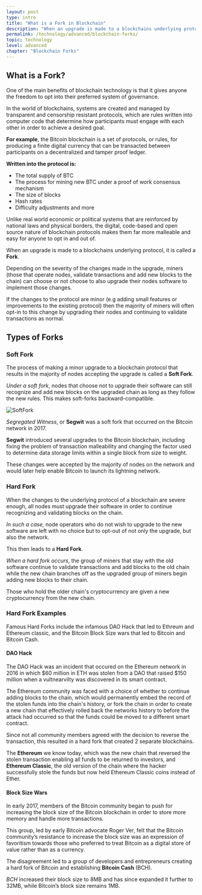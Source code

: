 ```yaml
---
layout: post
type: intro
title: "What is a Fork in Blockchain"
description: "When an upgrade is made to a blockchains underlying protocol, it is called a Fork. Learn more about forks in the Horizen Academy"
permalink: /technology/advanced/blockchain-forks/
topic: technology
level: advanced
chapter: "Blockchain Forks"
---
```


## What is a Fork?

One of the main benefits of blockchain technology is that it gives anyone the freedom to opt into their preferred system of governance.

In the world of blockchains, systems are created and managed by transparent and censorship resistant protocols, which are rules written into computer code that determine how participants must engage with each other in order to achieve a desired goal.

**For example**, the Bitcoin blockchain is a set of protocols, or rules, for producing a finite digital currency that can be transacted between participants on a decentralized and tamper proof ledger.

**Written into the protocol is:**

- The total supply of BTC
- The process for mining new BTC under a proof of work consensus mechanism
- The size of blocks
- Hash rates
- Difficulty adjustments and more

Unlike real world economic or political systems that are reinforced by national laws and physical borders, the digital, code-based and open source nature of blockchain protocols makes them far more malleable and easy for anyone to opt in and out of.

When an upgrade is made to a blockchains underlying protocol, it is called a **Fork**.

Depending on the severity of the changes made in the upgrade, miners (those that operate nodes, validate transactions and add new blocks to the chain) can choose or not choose to also upgrade their nodes software to implement those changes.

If the changes to the protocol are minor (e.g adding small features or improvements to the existing protocol) then the majority of miners will often opt-in to this change by upgrading their nodes and continuing to validate transactions as normal.

## Types of Forks

### Soft Fork

The process of making a minor upgrade to a blockchain protocol that results in the majority of nodes accepting the upgrade is called a **Soft Fork**.

_Under a soft fork_, nodes that choose not to upgrade their software can still recognize and add new blocks on the upgraded chain as long as they follow the new rules. This makes soft-forks backward-compatible.

![SoftFork]({{site.baseurl_root}}/assets/post_files/technology/advanced/blockchain-forks/ZBF_infographics_Oct1_SoftFork.jpg)

_Segregated Witness_, or **Segwit** was a soft fork that occurred on the Bitcoin network in 2017.

**Segwit** introduced several upgrades to the Bitcoin blockchain, including fixing the problem of transaction malleability and changing the factor used to determine data storage limits within a single block from size to weight.

These changes were accepted by the majority of nodes on the network and would later help enable Bitcoin to launch its lightning network.

### Hard Fork

When the changes to the underlying protocol of a blockchain are severe enough, all nodes must upgrade their software in order to continue recognizing and validating blocks on the chain.

_In such a case,_ node operators who do not wish to upgrade to the new software are left with no choice but to opt-out of not only the upgrade, but also the network.

This then leads to a **Hard Fork**.

_When a hard fork occurs_, the group of miners that stay with the old software continue to validate transactions and add blocks to the old chain while the new chain branches off as the upgraded group of miners begin adding new blocks to their chain.

Those who hold the older chain's cryptocurrency are given a new cryptocurrency from the new chain.

### Hard Fork Examples

Famous Hard Forks include the infamous DAO Hack that led to Ethreum and Ethereum classic, and the Bitcoin Block Size wars that led to Bitcoin and Bitcoin Cash.

#### DAO Hack

The DAO Hack was an incident that occured on the Ethereum network in 2016 in which $60 million in ETH was stolen from a DAO that raised $150 million when a vultnearvilty was discovered in its smart contract.

The Ethereum community was faced with a choice of whether to continue adding blocks to the chain, which would permanently embed the record of the stolen funds into the chain's history, or fork the chain in order to create a new chain that effectively rolled back the networks history to before the attack had occurred so that the funds could be moved to a different smart contract.

Since not all community members agreed with the decision to reverse the transaction, this resulted in a hard fork that created 2 separate blockchains.

The **Ethereum** we know today, which was the new chain that reversed the stolen transaction enabling all funds to be returned to investors, and **Ethereum Classic**, the old version of the chain where the hacker successfully stole the funds but now held Ethereum Classic coins instead of Ether.

#### Block Size Wars

In early 2017, members of the Bitcoin community began to push for increasing the block size of the Bitcoin blockchain in order to store more memory and handle more transactions.

This group, led by early Bitcoin advocate Roger Ver, felt that the Bitcoin community’s resistance to increase the block size was an expression of favoritism towards those who preferred to treat Bitcoin as a digital store of value rather than as a currency.

The disagreement led to a group of developers and entrepreneurs creating a hard fork of Bitcoin and establishing **Bitcoin Cash** (BCH).

_BCH_ increased their block size to 8MB and has since expanded it further to 32MB, while Bitcoin’s block size remains 1MB.
